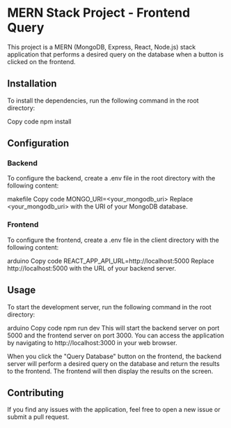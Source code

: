 # MERN Stack Project - Frontend Query
This project is a MERN (MongoDB, Express, React, Node.js) stack application that performs a desired query on the database when a button is clicked on the frontend.

## Installation
To install the dependencies, run the following command in the root directory:

Copy code
npm install
## Configuration
### Backend
To configure the backend, create a .env file in the root directory with the following content:

makefile
Copy code
MONGO_URI=<your_mongodb_uri>
Replace <your_mongodb_uri> with the URI of your MongoDB database.

### Frontend
To configure the frontend, create a .env file in the client directory with the following content:

arduino
Copy code
REACT_APP_API_URL=http://localhost:5000
Replace http://localhost:5000 with the URL of your backend server.

## Usage
To start the development server, run the following command in the root directory:

arduino
Copy code
npm run dev
This will start the backend server on port 5000 and the frontend server on port 3000. You can access the application by navigating to http://localhost:3000 in your web browser.

When you click the "Query Database" button on the frontend, the backend server will perform a desired query on the database and return the results to the frontend. The frontend will then display the results on the screen.

## Contributing
If you find any issues with the application, feel free to open a new issue or submit a pull request.

